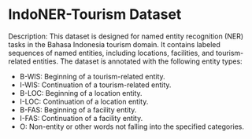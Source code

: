 # IndoNER-Tourism Dataset

Description: This dataset is designed for named entity recognition (NER) tasks in the Bahasa Indonesia tourism domain. It contains labeled sequences of named entities, including locations, facilities, and tourism-related entities. The dataset is annotated with the following entity types:

- B-WIS: Beginning of a tourism-related entity.
- I-WIS: Continuation of a tourism-related entity.
- B-LOC: Beginning of a location entity.
- I-LOC: Continuation of a location entity.
- B-FAS: Beginning of a facility entity.
- I-FAS: Continuation of a facility entity.
- O: Non-entity or other words not falling into the specified categories.
